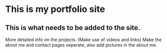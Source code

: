# This is my portfolio site


## This is what needs to be added to the site.
 More detailed info on the projects. (Make use of videos and links)
 Make the about me and contact pages seperate, also add pictures in the about me.
    
